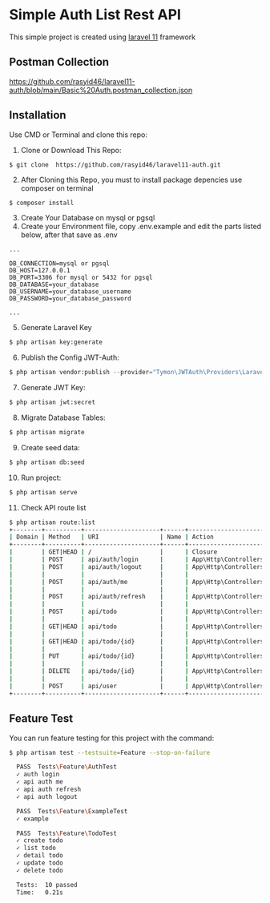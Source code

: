# Simple Auth List Rest API
This simple project is created using [laravel 11](https://laravel.com) framework

## Postman Collection
https://github.com/rasyid46/laravel11-auth/blob/main/Basic%20Auth.postman_collection.json
## Installation
Use CMD or Terminal and clone this repo:

1. Clone or Download This Repo:
```bash
$ git clone  https://github.com/rasyid46/laravel11-auth.git
```

2. After Cloning this Repo, you must to install package depencies use composer on terminal

```composer_install
$ composer install
```

3. Create Your Database on mysql or pgsql
4. Create your Environment file, copy .env.example and edit the parts listed below, after that save as .env
```env
...

DB_CONNECTION=mysql or pgsql
DB_HOST=127.0.0.1
DB_PORT=3306 for mysql or 5432 for pgsql
DB_DATABASE=your_database
DB_USERNAME=your_database_username
DB_PASSWORD=your_database_password

...
```

5. Generate Laravel Key
```bash
$ php artisan key:generate
```
6. Publish the Config JWT-Auth:
```python
$ php artisan vendor:publish --provider="Tymon\JWTAuth\Providers\LaravelServiceProvider"
```
7. Generate JWT Key:
```bash
$ php artisan jwt:secret
```
8. Migrate Database Tables:
```bash
$ php artisan migrate
```
9. Create seed data:
```bash
$ php artisan db:seed
```
10. Run project:
```bash
$ php artisan serve
```
11. Check API route list
```bash
$ php artisan route:list
+--------+----------+---------------------+------+------------------------------------------------------------+----------------------------------+
| Domain | Method   | URI                 | Name | Action                                                     | Middleware                       |
+--------+----------+---------------------+------+------------------------------------------------------------+----------------------------------+
|        | GET|HEAD | /                   |      | Closure                                                    | web                              |
|        | POST     | api/auth/login      |      | App\Http\Controllers\AuthController@login                  | api                              |
|        | POST     | api/auth/logout     |      | App\Http\Controllers\AuthController@logout                 | api                              |
|        |          |                     |      |                                                            | App\Http\Middleware\ApiHasAccess |
|        | POST     | api/auth/me         |      | App\Http\Controllers\AuthController@me                     | api                              |
|        |          |                     |      |                                                            | App\Http\Middleware\ApiHasAccess |
|        | POST     | api/auth/refresh    |      | App\Http\Controllers\AuthController@refresh                | api                              |
|        |          |                     |      |                                                            | App\Http\Middleware\ApiHasAccess |
|        | POST     | api/todo            |      | App\Http\Controllers\TodoController@createAction           | api                              |
|        |          |                     |      |                                                            | App\Http\Middleware\ApiHasAccess |
|        | GET|HEAD | api/todo            |      | App\Http\Controllers\TodoController@index                  | api                              |
|        |          |                     |      |                                                            | App\Http\Middleware\ApiHasAccess |
|        | GET|HEAD | api/todo/{id}       |      | App\Http\Controllers\TodoController@readAction             | api                              |
|        |          |                     |      |                                                            | App\Http\Middleware\ApiHasAccess |
|        | PUT      | api/todo/{id}       |      | App\Http\Controllers\TodoController@updateAction           | api                              |
|        |          |                     |      |                                                            | App\Http\Middleware\ApiHasAccess |
|        | DELETE   | api/todo/{id}       |      | App\Http\Controllers\TodoController@deleteAction           | api                              |
|        |          |                     |      |                                                            | App\Http\Middleware\ApiHasAccess |
|        | POST     | api/user            |      | App\Http\Controllers\AuthController@login                  | api                              |
+--------+----------+---------------------+------+------------------------------------------------------------+----------------------------------+
```

## Feature Test
You can run feature testing for this project with the command:
```bash
$ php artisan test --testsuite=Feature --stop-on-failure

  PASS  Tests\Feature\AuthTest
  ✓ auth login
  ✓ api auth me
  ✓ api auth refresh
  ✓ api auth logout

  PASS  Tests\Feature\ExampleTest
  ✓ example

  PASS  Tests\Feature\TodoTest
  ✓ create todo
  ✓ list todo
  ✓ detail todo
  ✓ update todo
  ✓ delete todo

  Tests:  10 passed
  Time:   0.21s
```